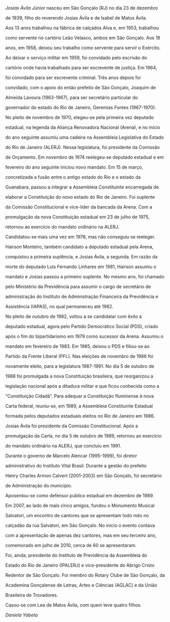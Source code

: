 

*Josias Ávila Júnior* nasceu em São Gonçalo (RJ) no dia 23 de dezembro

de 1939, filho do reverendo Josias Ávila e de Isabel de Matos Ávila.



Aos 13 anos trabalhou na fábrica de calçados Alva e, em 1953, trabalhou

como servente no cartório Leão Velasco, ambos em São Gonçalo. Aos 18

anos, em 1958, deixou seu trabalho como servente para servir o Exército.

Ao deixar o serviço militar em 1959, foi convidado pelo escrivão do

cartório onde havia trabalhado para ser escrevente de justiça. Em 1964,

foi convidado para ser escrevente criminal. Três anos depois foi

convidado, com o apoio do então prefeito de São Gonçalo, Joaquim de

Almeida Lavoura (1963-1967), para ser secretário particular do

governador do estado do Rio de Janeiro, Geremias Fontes (1967-1970).



No pleito de novembro de 1970, elegeu-se pela primeira vez deputado

estadual, na legenda da Aliança Renovadora Nacional (Arena), e no início

do ano seguinte assumiu uma cadeira na Assembleia Legislativa do Estado

do Rio de Janeiro (ALERJ). Nessa legislatura, foi presidente da Comissão

de Orçamento. Em novembro de 1974 reelegeu-se deputado estadual e em

fevereiro do ano seguinte iniciou novo mandato. Em 15 de março,

concretizada a fusão entre o antigo estado do Rio e o estado da

Guanabara, passou a integrar a Assembleia Constituinte encarregada de

elaborar a Constituição do novo estado do Rio de Janeiro. Foi suplente

da Comissão Constitucional e vice-líder da bancada da Arena. Com a

promulgação da nova Constituição estadual em 23 de julho de 1975,

retornou ao exercício do mandato ordinário na ALERJ.



Candidatou-se mais uma vez em 1978, mas não conseguiu se reeleger.

Hairson Monteiro, também candidato a deputado estadual pela Arena,

conquistou a primeira suplência, e Josias Ávila, a segunda. Em razão da

morte do deputado Luís Fernando Linhares em 1981, Hairson assumiu o

mandato e Josias passou a primeiro suplente. No mesmo ano, foi chamado

pelo Ministério da Previdência para assumir o cargo de secretário de

administração do Instituto de Administração Financeira da Previdência e

Assistência (IAPAS), no qual permaneceu até 1982.



No pleito de outubro de 1982, voltou a se candidatar com êxito a

deputado estadual, agora pelo Partido Democrático Social (PDS), criado

após o fim do bipartidarismo em 1979 como sucessor da Arena. Assumiu o

mandato em fevereiro de 1983. Em 1985, deixou o PDS e filiou-se ao

Partido da Frente Liberal (PFL). Nas eleições de novembro de 1986 foi

novamente eleito, para a legislatura 1987-1991. No dia 5 de outubro de

1988 foi promulgada a nova Constituição brasileira, que reorganizou a

legislação nacional após a ditadura militar e que ficou conhecida como a

“Constituição Cidadã”. Para adequar a Constituição fluminense à nova

Carta federal, reuniu-se, em 1989, a Assembleia Constituinte Estadual

formada pelos deputados estaduais eleitos no Rio de Janeiro em 1986.

Josias Ávila foi presidente da Comissão Constitucional. Após a

promulgação da Carta, no dia 5 de outubro de 1989, retornou ao exercício

do mandato ordinário na ALERJ, que concluiu em 1991.



Durante o governo de Marcelo Alencar (1995-1999), foi diretor

administrativo do Instituto Vital Brasil. Durante a gestão do prefeito

Henry Charles Armon Calvert (2001-2003) em São Gonçalo, foi secretário

de Administração do município.



Aposentou-se como defensor público estadual em dezembro de 1989.



Em 2007, ao lado de mais cinco amigos, fundou o Monumento Musical

Salvatori, um encontro de cantores que se apresentam todo mês no

calçadão da rua Salvatori, em São Gonçalo. No início o evento contava

com a apresentação de apenas dez cantores, mas em seu terceiro ano,

comemorado em julho de 2010, cerca de 60 se apresentaram.



Foi, ainda, presidente do Instituto de Previdência da Assembleia do

Estado do Rio de Janeiro (IPALERJ) e vice-presidente do Abrigo Cristo

Redentor de São Gonçalo. Foi membro do Rotary Clube de São Gonçalo, da

Academina Gonçalense de Letras, Artes e Ciências (AGLAC) e da União

Brasileira de Trovadores.



Casou-se com Lea de Matos Ávila, com quem teve quatro filhos.



*Daniela Yabeta*



